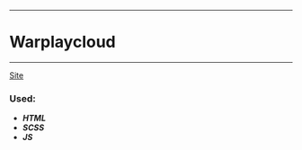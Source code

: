 ____
# Warplaycloud
____
[Site](https://1kiritos1.github.io/warplaycloud/)

### Used:
* ***HTML***
* ***SCSS***
* ***JS***
